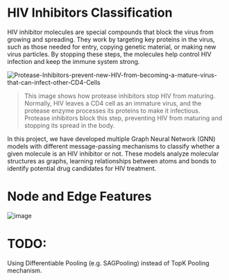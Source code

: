 # HIV Inhibitors Classification
HIV inhibitor molecules are special compounds that block the virus from growing and spreading. They work by targeting key proteins in the virus, such as those needed for entry, copying genetic material, or making new virus particles. By stopping these steps, the molecules help control HIV infection and keep the immune system strong.

![Protease-Inhibitors-prevent-new-HIV-from-becoming-a-mature-virus-that-can-infect-other-CD4-Cells](https://github.com/user-attachments/assets/ac80b9ac-5ca9-4f51-8a8b-abb3a68e5a91)
> This image shows how protease inhibitors stop HIV from maturing. Normally, HIV leaves a CD4 cell as an immature virus, and the protease enzyme processes its proteins to make it infectious. Protease inhibitors block this step, preventing HIV from maturing and stopping its spread in the body.

In this project, we have developed multiple Graph Neural Network (GNN) models with different message-passing mechanisms to classify whether a given molecule is an HIV inhibitor or not. These models analyze molecular structures as graphs, learning relationships between atoms and bonds to identify potential drug candidates for HIV treatment.

# Node and Edge Features
![image](https://github.com/user-attachments/assets/d4e236b6-5a20-4d43-ace6-7f831d6f2448)

# TODO:
Using Differentiable Pooling (e.g. SAGPooling) instead of TopK Pooling mechanism.
